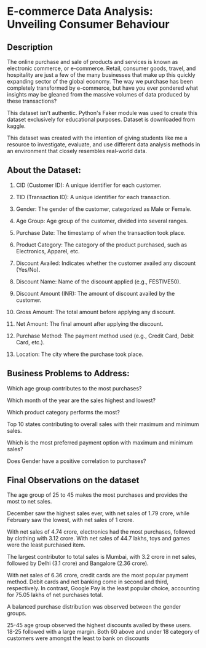 # E-commerce Data Analysis: Unveiling Consumer Behaviour 

## Description

The online purchase and sale of products and services is known as electronic commerce, or e-commerce. Retail, consumer goods, travel, and hospitality are just a few of the many businesses that make up this quickly expanding sector of the global economy. The way we purchase has been completely transformed by e-commerce, but have you ever pondered what insights may be gleaned from the massive volumes of data produced by these transactions? 

This dataset isn't authentic. Python's Faker module was used to create this dataset exclusively for educational purposes. Dataset is downloaded from kaggle.

This dataset was created with the intention of giving students like me a resource to investigate, evaluate, and use different data analysis methods in an environment that closely resembles real-world data.

## About the Dataset:
1. CID (Customer ID): A unique identifier for each customer.

2. TID (Transaction ID): A unique identifier for each transaction.

3. Gender: The gender of the customer, categorized as Male or Female.

4. Age Group: Age group of the customer, divided into several ranges.
   
5. Purchase Date: The timestamp of when the transaction took place.
   
6. Product Category: The category of the product purchased, such as Electronics, Apparel, etc.

7. Discount Availed: Indicates whether the customer availed any discount (Yes/No).

8. Discount Name: Name of the discount applied (e.g., FESTIVE50).

9. Discount Amount (INR): The amount of discount availed by the customer.

10. Gross Amount: The total amount before applying any discount.

11. Net Amount: The final amount after applying the discount.

12. Purchase Method: The payment method used (e.g., Credit Card, Debit Card, etc.).

13. Location: The city where the purchase took place.

## Business Problems to Address: 

Which age group contributes to the most purchases?
   
Which month of the year are the sales highest and lowest?

Which product category performs the most?

Top 10 states contributing to overall sales with their maximum and minimum sales.

Which is the most preferred payment option with maximum and minimum sales?
   
Does Gender have a positive correlation to purchases?


## Final Observations on the dataset 

The age group of 25 to 45 makes the most purchases and provides the most to net sales.

December saw the highest sales ever, with net sales of 1.79 crore, while February saw the lowest, with net sales of 1 crore.

With net sales of 4.74 crore, electronics had the most purchases, followed by clothing with 3.12 crore. With net sales of 44.7 lakhs, toys and games were the least purchased item.

The largest contributor to total sales is Mumbai, with 3.2 crore in net sales, followed by Delhi (3.1 crore) and Bangalore (2.36 crore). 

With net sales of 6.36 crore, credit cards are the most popular payment method. Debit cards and net banking come in second and third, respectively. In contrast, Google Pay is the least popular choice, accounting for 75.05 lakhs of net purchases total.

A balanced purchase distribution was observed between the gender groups.

25-45 age group observed the highest discounts availed by these users. 18-25 followed with a large margin. Both 60 above and under 18 category of customers were amongst the least to bank on discounts





